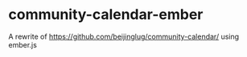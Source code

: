 community-calendar-ember
===========

A rewrite of https://github.com/beijinglug/community-calendar/ using ember.js
